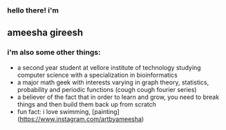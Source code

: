 ### hello there! i'm <br>
## **ameesha gireesh**

### i'm also some other things: 
- a second year student at vellore institute of technology studying computer science with a specialization in bioinformatics
- a major math geek with interests varying in graph theory, statistics, probability and periodic functions (cough cough fourier series)
- a believer of the fact that in order to learn and grow, you need to break things and then build them back up from scratch
- fun fact: i love swimming, [painting] (https://www.instagram.com/artbyameesha) 